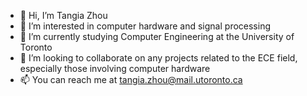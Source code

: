 - 👋 Hi, I’m Tangia Zhou
- 👀 I’m interested in computer hardware and signal processing
- 🌱 I’m currently studying Computer Engineering at the University of Toronto
- 💞️ I’m looking to collaborate on any projects related to the ECE field, especially those involving computer hardware
- 📫 You can reach me at tangia.zhou@mail.utoronto.ca

<!---
tangiazhou/tangiazhou is a ✨ special ✨ repository because its `README.md` (this file) appears on your GitHub profile.
You can click the Preview link to take a look at your changes.
--->
